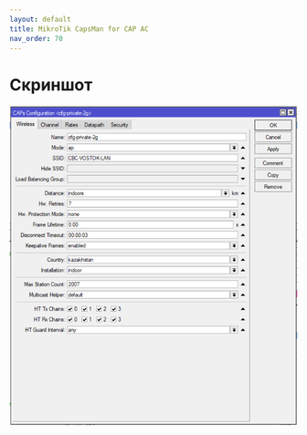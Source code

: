 ```yaml
---
layout: default
title: MikroTik CapsMan for CAP AC
nav_order: 70
---
```

# Скриншот

![img](/docs/assets/img/mikrotik_cap_ac_capsman.PNG)